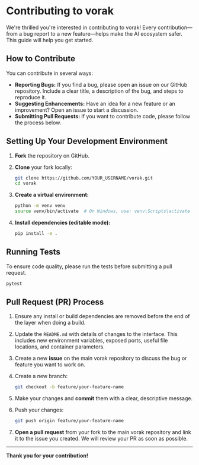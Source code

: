# Contributing to vorak

We're thrilled you're interested in contributing to vorak! Every contribution—from a bug report to a new feature—helps make the AI ecosystem safer. This guide will help you get started.

## How to Contribute

You can contribute in several ways:

* **Reporting Bugs:** If you find a bug, please open an issue on our GitHub repository. Include a clear title, a description of the bug, and steps to reproduce it.
* **Suggesting Enhancements:** Have an idea for a new feature or an improvement? Open an issue to start a discussion.
* **Submitting Pull Requests:** If you want to contribute code, please follow the process below.

## Setting Up Your Development Environment

1. **Fork** the repository on GitHub.
2. **Clone** your fork locally:

   ```bash
   git clone https://github.com/YOUR_USERNAME/vorak.git
   cd vorak
   ```

3. **Create a virtual environment:**

   ```bash
   python -m venv venv
   source venv/bin/activate  # On Windows, use: venv\Scripts\activate
   ```

4. **Install dependencies (editable mode):**

   ```bash
   pip install -e .
   ```

## Running Tests

To ensure code quality, please run the tests before submitting a pull request.

```bash
pytest
```

## Pull Request (PR) Process

1. Ensure any install or build dependencies are removed before the end of the layer when doing a build.
2. Update the `README.md` with details of changes to the interface. This includes new environment variables, exposed ports, useful file locations, and container parameters.
3. Create a new **issue** on the main vorak repository to discuss the bug or feature you want to work on.
4. Create a new branch:

   ```bash
   git checkout -b feature/your-feature-name
   ```

5. Make your changes and **commit** them with a clear, descriptive message.
6. Push your changes:

   ```bash
   git push origin feature/your-feature-name
   ```

7. **Open a pull request** from your fork to the main vorak repository and link it to the issue you created. We will review your PR as soon as possible.

---

**Thank you for your contribution!**
